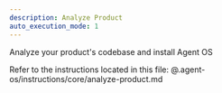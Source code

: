 ```yaml
---
description: Analyze Product
auto_execution_mode: 1
---
```


Analyze your product's codebase and install Agent OS

Refer to the instructions located in this file:
@.agent-os/instructions/core/analyze-product.md
